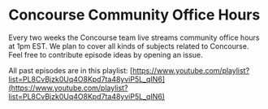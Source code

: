 # Concourse Community Office Hours

Every two weeks the Concourse team live streams community office hours at 1pm
EST. We plan to cover all kinds of subjects related to Concourse. Feel free to
contribute episode ideas by opening an issue.

All past episodes are in this playlist: [https://www.youtube.com/playlist?list=PL8CvBjzk0Uq4O8Kpd7ta48yviP5L_qIN6](https://www.youtube.com/playlist?list=PL8CvBjzk0Uq4O8Kpd7ta48yviP5L_qIN6)

